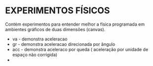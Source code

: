 # EXPERIMENTOS FÍSICOS

Contém experimentos para entender melhor a física
programada em ambientes gráficos de duas dimensões
(canvas).

<ul>
    <li> va - demonstra aceleracao </li>
    <li> gr - demonstra aceleracao direcionada por ângulo </li>
    <li> acc - demonstra aceleraco por queda ( aceleração por unidade de espaço não corrigida) </li>
    <li></li>
</ul>

